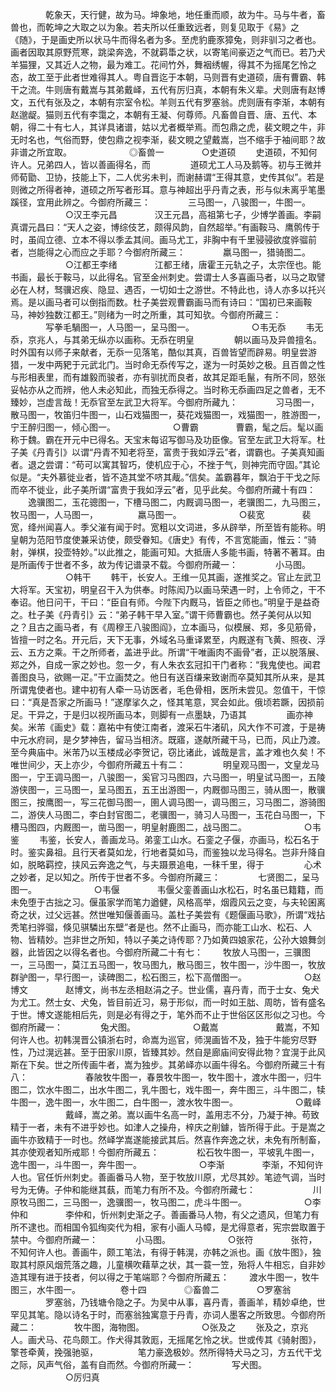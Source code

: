 <!-- { "loadSidebar": true } -->
　　　　乾象天，天行健，故为马。坤象地，地任重而顺，故为牛。马与牛者，畜兽也，而乾坤之大取之以为象。若夫所以任重致远者，则复见取于《易》之《随》，于是画史所以状马牛而得名者为多。至虎豹鹿豕獐兔，则非驯习之者也。画者因取其原野荒寒，跳梁奔逸，不就羁馽之状，以寄笔间豪迈之气而已。若乃犬羊猫狸，又其近人之物，最为难工。花间竹外，舞裀绣幄，得其不为摇尾乞怜之态，故工至于此者世难得其人。粤自晋迄于本朝，马则晋有史道硕，唐有曹霸、韩干之流。牛则唐有戴嵩与其弟戴峄，五代有厉归真，本朝有朱义辈。犬则唐有赵博文，五代有张及之，本朝有宗室令松。羊则五代有罗塞翁。虎则唐有李渐，本朝有赵邈龊。猫则五代有李霭之，本朝有王凝、何尊师。凡畜兽自晋、唐、五代、本朝，得二十有七人，其详具诸谱，姑以尤者概举焉。而包鼎之虎，裴文睍之牛，非无时名也，气俗而野，使包鼎之视李渐，裴文睍之望戴嵩，岂不缩手于袖间耶？故非谱之所宜取。
　　
　　　　◎畜兽一
　　　　○史道硕
　　史道硕，不知何许人。兄弟四人，皆以善画得名，而
　　
　　道硕尤工人马及鹅等。初与王微并师荀勖、卫协，技能上下，二人优劣未判，而谢赫谓“王得其意，史传其似”。若是则微之所得者神，道硕之所写者形耳。意与神超出乎丹青之表，形与似未离乎笔墨蹊径，宜用此辨之。今御府所藏三：
　　　　三马图一，八骏图一，牛图一。
　　
　　　　○汉王李元昌
　　　　汉王元昌，高祖第七子，少博学善画。李嗣真谓元昌曰：“天人之姿，博综伎艺，颇得风韵，自然超举。”有画鞍马、鹰鹘传于时，虽阎立德、立本不得以季孟其间。画马尤工，非胸中有千里骎骎欲度骅骝前者，岂能得之心而应之手耶？今御府所藏三：
　　　　羸马图一，猎骑图二。
　　
　　　　○江都王李绪
　　　　江都王绪，唐霍王元轨之子，太宗侄也。能书画，最长于鞍马，以此得名。官至金州刺史。尝谓士人多喜画马者，以马之取譬必在人材，驽骥迟疾、隐显、遇否，一切如士之游世。不特此也，诗人亦多以托兴焉。是以画马者可以倒指而数。杜子美尝观曹霸画马而有诗曰：“国初已来画鞍马，神妙独数江都王。”则绪为一时之所重，其可知欤。今御府所藏三：
　　　　写拳毛騧图一，人马图一，呈马图一。
　　
　　　　○韦无忝
　　韦无忝，京兆人，与其弟无纵亦以画称。无忝在明皇
　　
　　朝以画马及异兽擅名。时外国有以师子来献者，无忝一见落笔，酷似其真，百兽皆望而辟易。明皇尝游猎，一发中两豝于元武北门。当时命无忝传写之，遂为一时英妙之极。且百兽之性与形相表里，而有雄毅而骏者，亦有驯扰而良者，故其足距毛鬣，有所不同，怒张妥帖亦从之而辨，他人未必知此，而独无忝得之。当时称无忝画四足之兽者，无不臻妙，岂虚言哉！无忝官至左武卫大将军。今御府所藏九：
　　　　习马图一，散马图一，牧笛归牛图一，山石戏猫图一，葵花戏猫图一，戏猫图一，胜游图一，宁王醉归图一，倾心图一。
　　
　　　　○曹霸
　　　　曹霸，髦之后。髦以画称于魏。霸在开元中已得名。天宝末每诏写御马及功臣像。官至左武卫大将军。杜子美《丹青引》以谓“丹青不知老将至，富贵于我如浮云”者，谓霸也。子美真知画者。退之尝谓：“苟可以寓其智巧，使机应于心，不挫于气，则神完而守固。”其论似是。“夫外慕徙业者，皆不造其堂不哜其胾。”信矣。盖霸暮年，飘泊于干戈之际而卒不徙业，此子美所谓“富贵于我如浮云”者，见乎此矣。今御府所藏十有四：
　　逸骥图二，玉花骢图一，下槽马图二，内厩调马图一，老骥图二，九马图三，牧马图一，人马图一，
　　
　　羸马图一。
　　
　　　　○裴宽
　　　　裴宽，绛州闻喜人。季父漼有闻于时。宽粗以文词进，多从辟举，所至皆有能称。明皇朝为范阳节度使兼采访使，颇受眷知。《唐史》有传，不言宽能画，惟云：“骑射，弹棋，投壶特妙。”以此推之，能画可知。大抵唐人多能书画，特著不著耳。由是所画传于世者不多，故为传记谱录不载。今御府所藏一：
　　　　小马图。
　　
　　　　○韩干
　　韩干，长安人。王维一见其画，遂推奖之。官止左武卫大将军。天宝初，明皇召干入为供奉。时陈闳乃以画马荣遇一时，上令师之，干不奉诏。他日问干，干曰：“臣自有师。今陛下内厩马，皆臣之师也。”明皇于是益奇之。杜子美《丹青引》云：“弟子韩干早入室。”谓干师曹霸也。然子美何从以知之？且古之画马者，有《周穆王八骏图阎》，立本画马，似模展、郑，多见筋骨，皆擅一时之名。开元后，天下无事，外域名马重译累至，内厩遂有飞黄、照夜、浮云、五方之乘。干之所师者，盖进乎此。所谓“干唯画肉不画骨”者，正以脱落展、郑之外，自成一家之妙也。忽一夕，有人朱衣玄冠扣干门者称：“我鬼使也。闻君善图良马，欲赐一疋。”干立画焚之。他日有送百缣来致谢而卒莫知其所从来，是其所谓鬼使者也。建中初有人牵一马访医者，毛色骨相，医所未尝见。忽值干，干惊曰：“真是吾家之所画马！”遂摩挲久之，怪其笔意，冥会如此。俄顷若蹶，因损前足。干异之，于是归以视所画马本，则脚有一点墨缺，乃语其
　　
　　画亦神矣。米芾《画史》载：嘉祐中有使江南者，渡采石牛渚矶，风大作不可渡，于是祷中元水府祠，是夕梦神告，留马当相济。既寤，遂献所藏干马，已而，风止乃渡。至今典庙中。米芾乃以玉楼成必李贺记，窃比诸此，诚哉是言，盖才难也久矣！不唯世间少，天上亦少，今御府所藏五十有二：
　　　　明皇观马图一，文皇龙马图一，宁王调马图一，八骏图一，奚官习马图四，六马图一，明皇试马图一，五陵游侠图一，三马图一，呈马图五，五王出游图一，内厩御马图三，骑从图一，散骥图三，按鹰图一，写三花御马图一，圉人调马图一，调马图三，习马图二，游骑图二，游侠人马图二，李白封官图二，老骥图一，骑习人马图一，玉花白马图一，下槽马图四，内厩图一，凿马图一，明皇射鹿图二，战马图二。
　　
　　　　○韦鉴
　　韦鉴，长安人，善画龙马。弟銮工山水。石銮之子偃，亦画马，松石名于时。鉴实鼻祖。且行天者莫如龙，行地者莫如马，而鉴独以龙马得名。岂非升降自如，脱略羁控，挟风云奔逸之气，与夫蹑景追电，一秣千里，得于
　　
　　心术之妙者，足以知之。所传于世者不多。今御府所藏三：
　　　　七贤图二，呈马图一。
　　
　　　　○韦偃
　　　　韦偃父銮善画山水松石，时名虽已籍籍，而未免堕于古拙之习。偃虽家学而笔力遒健，风格高举，烟霞风云之变，与夫轮囷离奇之状，过父远甚。然世唯知偃善画马。盖杜子美尝有《题偃画马歌》，所谓“戏拈秃笔扫骅骝，倏见骐驎出东壁”者是也。然不止画马，而亦能工山水、松石、人物、皆精妙。岂非世之所知，特以子美之诗传耶？乃如黄四娘家花，公孙大娘舞剑器，此皆因之以得名者也。今御府所藏二十有七：
　　牧放人马图一，三骥图一，三马图一，莫江五马图一，牧马图九，散马图三，牧牛图一，沙牛图一，牧放群驴图一，早行图一，读碑图二，松石图三，松下高僧图一。
　　
　　　　○赵博文
　　　　赵博文，尚书左丞相赵涓之子。世业儒，喜丹青，而于士女、兔犬为尤工。然士女、犬兔，皆目前近习，易于形似，而一时如王朏、周昉，皆有盛名于世。博文遂能相后先，则是必有得之于，笔外而不止于世俗区区形似之习也。今御府所藏一：
　　　　兔犬图。
　　
　　　　○戴嵩
　　
　　　　戴嵩，不知何许人也。初韩滉晋公镇浙右时，命嵩为巡官，师滉画皆不及，独于牛能穷尽野性，乃过滉远甚。至于田家川原，皆臻其妙。然自是廊庙间安得此物？宜滉于此风斯在下矣。世之所传画牛者，嵩为独步。其弟峄亦以画牛得名。今御府所藏三十有八：
　　
　　　　春陂牧牛图一，春景牧牛图一，牧牛图十，渡水牛图一，归牛图二，饮水牛图二，出水牛图二，乳牛图七，戏牛图一，奔牛图三，斗牛图二，犊牛图一，逸牛图一，水牛图二，白牛图一，渡水牧牛图一。
　　
　　　　○戴峄
　　
　　　　戴峄，嵩之弟。嵩以画牛名高一时，盖用志不分，乃凝于神。苟致精于一者，未有不进乎妙也。如津人之操舟，梓庆之削鐻，皆所得于此。于是嵩之画牛亦致精于一时也。然峄学嵩遂能接武其后。然喜作奔逸之状，未免有所制畜，其亦使观者知所戒耶！今御府所藏五：
　　　　松石牧牛图一，平坡乳牛图一，逸牛图一，斗牛图一，奔牛图一。
　　
　　　　○李渐
　　　　李渐，不知何许人也。官任忻州刺史。善画番马人物，至于牧放川原，尤尽其妙。笔迹气调，当时号为无俦。子仲和能继其蓺，而笔力有所不及。今御府所藏七：
　　
　　　　川原牧马图二，三马图一，逸骥图一，牧马图二，虎斗牛图一。
　　
　　　　○李仲和
　　　　李仲和，忻州刺史渐之子。善画番马人物，有父之遗风，但笔力有所不逮也。而相国令狐绹奕代为相，家有小画人马幛，是尤得意者，宪宗尝取置于禁中。今御府所藏一：
　　　　小马图。
　　
　　　　○张符
　　　　张符，不知何许人也。善画牛，颇工笔法，有得于韩滉，亦韩之派也。画《放牛图》，独取其村原风烟荒落之趣，儿童横吹藉草之状，其一蓑一笠，殆将人牛相忘，自非妙造其理有进于技者，何以得之于笔端耶？今御府所藏五：
　　渡水牛图一，牧牛图三，水牛图一。
　　
　　卷十四
　　　　◎畜兽二
　　　　○罗塞翁
　　　　罗塞翁，乃钱塘令隐之子。为吴中从事，喜丹青，善画羊，精妙卓绝，世罕见其笔。隐以诗名于时，而塞翁独寓意于丹青，亦词人墨客之所致思。今御府所藏二：
　　　　牧牛图，海物图。
　　
　　　　○张及之
　　张及之，京兆人。画犬马、花鸟颇工。作犬得其敦厖，无摇尾乞怜之状。世或传其《骑射图》，擎苍牵黄，挽强驰驱，
　　
　　笔力豪逸极妙。然所得特犬马之习，方五代干戈之际，风声气俗，盖有自而然。今御府所藏一：
　　　　写犬图。
　　
　　　　○厉归真

